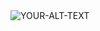 <picture>
 <source media="(prefers-color-scheme: dark)" srcset="https://s3.amazonaws.com/fullstackfeed/images/emacs-5.jpg">
 <source media="(prefers-color-scheme: light)" srcset="https://download.logo.wine/logo/Emacs/Emacs-Logo.wine.png">
 <img alt="YOUR-ALT-TEXT" src="https://s3.amazonaws.com/fullstackfeed/images/emacs-5.jpg">
</picture>
